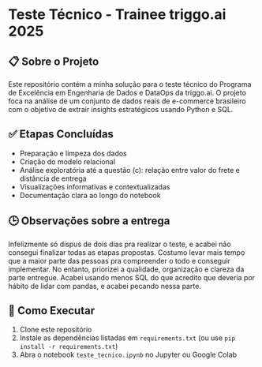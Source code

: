 # Teste Técnico - Trainee triggo.ai 2025

## 📋 Sobre o Projeto

Este repositório contém a minha solução para o teste técnico do Programa de Excelência em Engenharia de Dados e DataOps da triggo.ai. O projeto foca na análise de um conjunto de dados reais de e-commerce brasileiro com o objetivo de extrair insights estratégicos usando Python e SQL.

## ✅ Etapas Concluídas

- Preparação e limpeza dos dados
- Criação do modelo relacional
- Análise exploratória até a questão (c): relação entre valor do frete e distância de entrega
- Visualizações informativas e contextualizadas
- Documentação clara ao longo do notebook

## 🕒 Observações sobre a entrega

Infelizmente só dispus de dois dias pra realizar o teste, e acabei não consegui finalizar todas as etapas propostas. Costumo levar mais tempo que a maior parte das pessoas pra compreender o todo e conseguir implementar. No entanto, priorizei a qualidade, organização e clareza da parte entregue. Acabei usando menos SQL do que acredito que deveria por hábito de lidar com pandas, e acabei pecando nessa parte.

## 📁 Como Executar

1. Clone este repositório
2. Instale as dependências listadas em `requirements.txt` (ou use `pip install -r requirements.txt`)
3. Abra o notebook `teste_tecnico.ipynb` no Jupyter ou Google Colab
